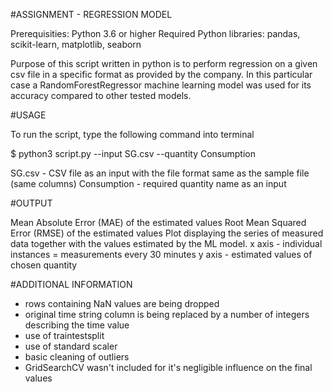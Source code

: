 #ASSIGNMENT - REGRESSION MODEL

Prerequisities: Python 3.6 or higher
Required Python libraries: pandas, scikit-learn, matplotlib, seaborn

Purpose of this script written in python is to perform regression on a given csv file in a specific format as provided by the company. In this particular case a RandomForestRegressor machine learning model was used for its accuracy compared to other tested models.

#USAGE

To run the script, type the following command into terminal

$ python3 script.py --input SG.csv --quantity Consumption

SG.csv - CSV file as an input with the file format same as the sample file (same columns)
Consumption - required quantity name as an input

#OUTPUT

Mean Absolute Error (MAE) of the estimated values
Root Mean Squared Error (RMSE) of the estimated values
Plot displaying the series of measured data together with the values estimated by the ML model.
    x axis - individual instances = measurements every 30 minutes
    y axis - estimated values of chosen quantity

#ADDITIONAL INFORMATION

- rows containing NaN values are being dropped
- original time string column is being replaced by a number of integers describing the time value
- use of traintestsplit
- use of standard scaler
- basic cleaning of outliers
- GridSearchCV wasn't included for it's negligible influence on the final values
